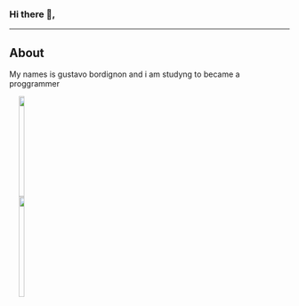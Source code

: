 ### Hi there 👋,
<hr>
<h2>About</h2>
<p>My names is gustavo bordignon and i am studyng to became a proggrammer</p>
<div align="center" style='display:flex'>
  <a href="https://github.com/GustavoBordingnon123">
  <img height="180em"  width="48.5%" widht='40%' src="https://github-readme-stats.vercel.app/api?username=GustavoBordingnon123&show_icons=true&theme=dark&include_all_commits=true&count_private=true"/>
  <img height="180em" width="48%" src="https://github-readme-stats.vercel.app/api/top-langs/?username=GustavoBordingnon123&layout=compact&langs_count=7&theme=dark"/>
</div>
